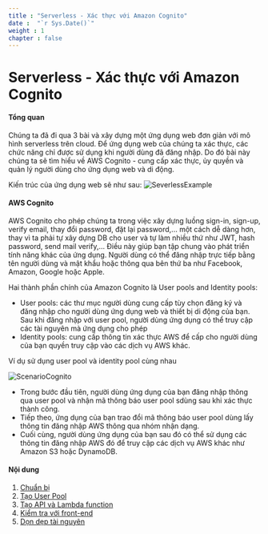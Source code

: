 ```yaml
---
title : "Serverless - Xác thực với Amazon Cognito"
date :  "`r Sys.Date()`" 
weight : 1 
chapter : false
---
```

# Serverless - Xác thực với Amazon Cognito

#### Tổng quan

Chúng ta đã đi qua 3 bài và xây dựng một ứng dụng web đơn giản với mô hình serverless trên cloud. Để ứng dụng web của chúng ta xác thực, các chức năng chỉ được sử dụng khi người dùng đã đăng nhập. Do đó bài này chúng ta sẽ tìm hiểu về AWS Cognito - cung cấp xác thực, ủy quyền và quản lý người dùng cho ứng dụng web và di động.


Kiến trúc của ứng dụng web sẽ như sau:
![SeverlessExample](/images/serverless-diagram.png?featherlight=false&width=50pc)



#### AWS Cognito
AWS Cognito cho phép chúng ta trong việc xây dựng luồng sign-in, sign-up, verify email, thay đổi password, đặt lại password,... một cách dễ dàng hơn, thay vì ta phải tự xây dựng DB cho user và tự làm nhiều thứ như JWT, hash password, send mail verify,... Điều này giúp bạn tập chung vào phát triển tính năng khác của ứng dụng. Người dùng có thể đăng nhập trực tiếp bằng tên người dùng và mật khẩu hoặc thông qua bên thứ ba như Facebook, Amazon, Google hoặc Apple. 

Hai thành phần chính của Amazon Cognito là User pools and Identity pools:

- User pools: các thư mục người dùng cung cấp tùy chọn đăng ký và đăng nhập cho người dùng ứng dụng web và thiết bị di động của bạn. Sau khi đăng nhập với user pool, người dùng ứng dụng có thể truy cập các tài nguyên mà ứng dụng cho phép
- Identity pools: cung cấp thông tin xác thực AWS để cấp cho người dùng của bạn quyền truy cập vào các dịch vụ AWS khác.

Ví dụ sử dụng user pool và identity pool cùng nhau

![ScenarioCognito](/images/0001.jpeg?featherlight=false&width=60pc)

- Trong bước đầu tiên, người dùng ứng dụng của bạn đăng nhập thông qua user pool và nhận mã thông báo user pool sdùng sau khi xác thực thành công.
- Tiếp theo, ứng dụng của bạn trao đổi mã thông báo user pool dùng lấy thông tin đăng nhập AWS thông qua nhóm nhận dạng.
- Cuối cùng, người dùng ứng dụng của bạn sau đó có thể sử dụng các thông tin đăng nhập AWS đó để truy cập các dịch vụ AWS khác như Amazon S3 hoặc DynamoDB.

#### Nội dung

 1. [Chuẩn bị](1-preparation/)
 2. [Tạo User Pool](2-create-user-pool/)
 3. [Tạo API và Lambda function](3-create-api-and-lambda-function/)
 4. [Kiểm tra với front-end](4-test-front-end)
 5. [Dọn dẹp tài nguyên](5-cleanup)
